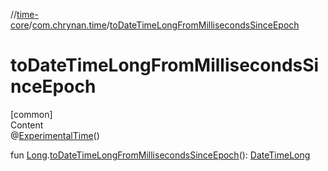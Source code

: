 //[time-core](../../index.md)/[com.chrynan.time](index.md)/[toDateTimeLongFromMillisecondsSinceEpoch](to-date-time-long-from-milliseconds-since-epoch.md)



# toDateTimeLongFromMillisecondsSinceEpoch  
[common]  
Content  
@[ExperimentalTime](https://kotlinlang.org/api/latest/jvm/stdlib/kotlin.time/-experimental-time/index.html)()  
  
fun [Long](https://kotlinlang.org/api/latest/jvm/stdlib/kotlin/-long/index.html).[toDateTimeLongFromMillisecondsSinceEpoch](to-date-time-long-from-milliseconds-since-epoch.md)(): [DateTimeLong](-date-time-long/index.md)  



